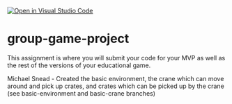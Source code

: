 [![Open in Visual Studio Code](https://classroom.github.com/assets/open-in-vscode-c66648af7eb3fe8bc4f294546bfd86ef473780cde1dea487d3c4ff354943c9ae.svg)](https://classroom.github.com/online_ide?assignment_repo_id=10563101&assignment_repo_type=AssignmentRepo)
# group-game-project

This assignment is where you will submit your code for your MVP as well as the rest of the versions of your educational game.

Michael Snead - Created the basic environment, the crane which can move around and pick up crates, and crates which can be picked up by the crane
                (see basic-environment and basic-crane branches)